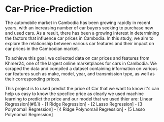 # Car-Price-Prediction
The automobile market in Cambodia has been growing rapidly in recent years, with an increasing number of car buyers seeking to purchase new and used cars. As a result, there has been a growing interest in determining the factors that influence car prices in Cambodia. In this study, we aim to explore the relationship between various car features and their impact on car prices in the Cambodian market.

To achieve this goal, we collected data on car prices and features from Khmer24, one of the largest online marketplaces for cars in Cambodia. We scraped the data and compiled a dataset containing information on various car features such as make, model, year, and transmission type, as well as their corresponding prices.

This project is to used predict the price of Car that we want to know 
it's can help us easy to know the specfice price as clearly
we used machine learning to predict the price and our model that we used thier are:
Linear Regression](#6.1)
    - [1 Ridge Regression]
    - [2 Lasso Regression]
    - [3 Polynomail Regression]
    - [4 Ridge Polynomail Regression]
    - [5 Lasso Polynomail Regression]
